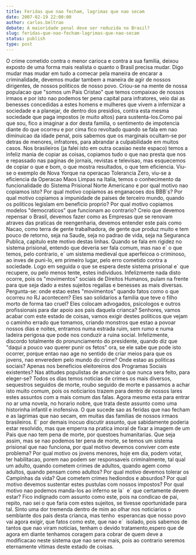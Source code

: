 ```yaml
---
title: Feridas que nao fecham, lagrimas que nao secam
date: 2007-02-19 22:00:00
author: carlos.beltrao
debate: A maioridade penal deve ser reduzida no Brasil?
slug: feridas-que-nao-fecham-lagrimas-que-nao-secam
status: publish 
type: post
---
```


O crime cometido contra o menor carioca e contra a sua familia, deixou exposto de uma forma mais realista o quanto o Brasil precisa mudar. Digo mudar mas mudar em tudo a comecar pela maneira de encarar a criminalidade, devemos mudar tambem a maneira de agir de nossos dirigentes, de nossos politicos de nosso povo. Criou-se na mente de nossa populacao que "somos um Pais Cristao" que temos compaixao de nossos irmaos e por isto nao podemos ter pena capital para infratores, veio dai as benesses concedidas a estes homens e mulheres que vivem a infernizar a sociedade e a planejar, de dentro dos presidios, contra esta mesma sociedade que paga impostos (e muito altos) para sustenta-los.Como pai que sou, fico a imaginar a dor desta familia, o sentimento de impotencia diante do que ocorreu e por cima fico revoltado quando se fala em nao diminuicao da idade penal, pois sabemos que os marginais ocultam-se por detras de menores, infratores, para abrandar a culpabilidade em muitos casos. Nos brasileiros (ja falei isto em outra ocasiao neste espaco) temos a infeliz mania de copiar as coisas, copiamos tudo o que nao presta que nos e repassado nas paginas de jornais, revistas e televisao, mas esquecemos de copiar o que e bom, o que mostra resultados, o que tem eficiencia. Viu-se o exemplo de Nova Yorque na operacao Tolerancia Zero, viu-se a eficiencia da Operacao Maos Limpas na Italia, temos o conhecimento da funcionalidade do Sistema Prisional Norte Americano e por qual motivo nao copiamos isto? Por qual motivo copiamos as enganacoes dos BBB`s? Por qual motivo copiamos a impunidade de paises de terceiro mundo, quando os politicos legislam em beneficio proprio? Por qual motivo copiamos modelos "democraticos" que funcionam ao contrario? Creio que devemos repensar o Brasil, devemos fazer como as Empresas que se renovam atraves das praticas de reengenharia, devemos entender este pais como Nacao, como terra de gente trabalhadora, de gente que produz muito e tem pouco de retorno, seja na Saude, seja no padrao de vida, seja na Seguranca Publica, capitulo este motivo destas linhas. Quando se fala em rigidez no sistema prisional, entendo que deveria ser fala comum, mas nao e´ o que temos, pelo contrario, e´ um sistema medieval que aperfeicoa o criminoso, ao inves de puni-lo, em primeiro lugar, pelo erro cometido contra a sociedade. Logo em seguida o que se espera deste sistema prisional e´ que recupere, ou pelo menos tente, estes individuos. Infelizmente nada disto ocorre, pois os "movimentos" sociais de Direitos Humanos, pulam na frente para que seja dado a estes sujeitos regalias e benesses as mais diversas. Pergunta-se: onde estao estes "movimentos" quando fatos como o que ocorreu no RJ acontecem? Eles sao solidarios a familia que teve o filho morto de forma tao cruel? Eles colocam advogados, psicologos e outros profissionais para dar apoio aos pais daquela crianca? Senhores, vamos acabar com este estado de coisas, vamos exigir destes politicos que vejam o caminho errado que tomamos, criando monstros que estao a povoar nossos dias e noites, entramos numa estrada ruim, sem rumo e numa ladeira perigosa que pode nos conduzir a ruina social. Infelizmente, discordo totalmente do pronunciamento do presidente, quando diz que "daqui a pouco vao querer punir os fetos" ora, se ele sabe que pode isto ocorrer, porque entao nao age no sentido de criar meios para que os jovens, nao enveredem pelo mundo do crime? Onde estao as politicas sociais? Apenas nos beneficios eleitoreiros dos Programas Sociais existentes? Nas atitudes populistas de anunciar o que nunca sera feito, para eleger-se? Todos os dias temos noticias de crimes os mais diversos, sequestros seguidos de morte, roubo seguido de morte e passamos a achar isto muito comum, pois os noticiarios trazem para dentro de nossos lares estes assuntos com a mais comum das falas. Agora mesmo esta para entrar no ar uma novela, no horario nobre, que trata deste assunto como uma historinha infantil e inofensiva. O que sucede sao as feridas que nao fecham e as lagrimas que nao secam, em muitas das familias de nossos irmaos brasileiros. E´ por demais inocuo discutir assunto, que sabidamente poderia estar resolvido, mas que emperra na pratica imoral de fixar a imagem de um Pais que nao tem pena de morte, por questoes humanitarias. Que seja assim, mas se nao podemos ter pena de morte, se temos um sistema prisional que nao funciona, por qual motivo devemos conviver com este problema? Por qual motivo os jovens menores, hoje em dia, podem votar, ter habilitacao, porem nao podem ser responsaveis criminalmente, tal qual um adulto, quando cometem crimes de adultos, quando agem como adultos, quando pensam como adultos? Por qual motivo devemos tolerar os Campinhas da vida? Que cometem crimes hediondos e absurdos? Por qual motivo devemos sustentar estes pustulas com nossos impostos? Por qual motivo nao podemos manda-los ao inferno se la´  e´ que certamente devem estar? Fico indignado com assunto como este, pois na condicao de pai, repito, nao sei o que faria com estes sujeitos, se tivesse oportunidade para tal. Sinto uma dor tremenda dentro de mim ao olhar nos noticiarios o semblante dos pais desta crianca, mas tenho  esperancas que nosso povo vai agora exigir, que fatos como este, que nao e´  isolado, pois sabemos de tantos que nao viram noticias, tenham o devido tratamento,espero que de agora em diante tenhamos coragem para cobrar de quem deve a modificacao neste sistema que nao serve mais, pois ao contrario seremos eternamente vitimas deste estado de coisas.
